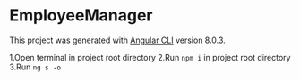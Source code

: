 # EmployeeManager

This project was generated with [Angular CLI](https://github.com/angular/angular-cli) version 8.0.3.

1.Open terminal in project root directory
2.Run `npm i` in project root directory
3.Run `ng s -o`


